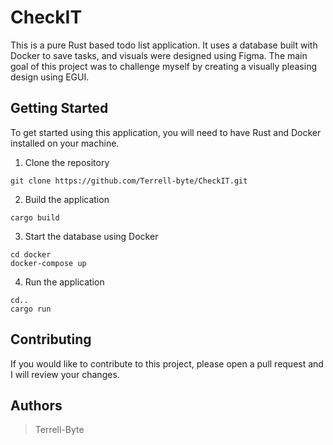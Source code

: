 # CheckIT
This is a pure Rust based todo list application. It uses a database built with Docker to save tasks, and visuals were designed using Figma. The main goal of this project was to challenge myself by creating a visually pleasing design using EGUI.

## Getting Started
To get started using this application, you will need to have Rust and Docker installed on your machine.

1. Clone the repository
```
git clone https://github.com/Terrell-byte/CheckIT.git
```

2. Build the application
```
cargo build
```

3. Start the database using Docker
```
cd docker
docker-compose up
```

4. Run the application
```
cd..
cargo run
```

## Contributing
If you would like to contribute to this project, please open a pull request and I will review your changes.

## Authors
> Terrell-Byte